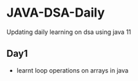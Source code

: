 # JAVA-DSA-Daily
Updating daily learning on dsa using java 11
## Day1
- learnt loop operations on arrays in java
